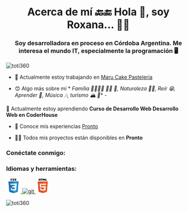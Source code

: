 <h1 align="center">Acerca de mí 🔙🔚      Hola 👋, soy Roxana... 👩‍💻</h1>
<h3 align="center">Soy desarrolladora en proceso en Córdoba Argentina. Me interesa el mundo IT, especialmente la programación 🖥️</h3>

<p align="left"> <img src="https://komarev.com/ghpvc/?username=toti360&label=Profile%20views&color=0e75b6&style=flat " alt="toti360" /> </p>

- 🔭 Actualmente estoy trabajando en [Maru Cake Pastelería](https://toti360.github.io/maru-cake-pasteleria/)

- 😊 Algo más sobre mí * *Familia 👨‍👩‍👧‍👦 👵👴 🐶, Naturaleza 🌳🌱, Reír 😁, Aprender 📖, Música 🎶, turismo 🏔️ 🛵** -

🌱 Actualmente estoy aprendiendo **Curso de Desarrollo Web Desarrollo Web en CoderHouse**

- 📄 Conoce mis experiencias [Pronto](Pronto)

- 👨‍💻 Todos mis proyectos están disponibles en **Pronto**

<h3 align="left">Conéctate conmigo:</h3>
<p align="left" >
</p>

<h3 align="left">Idiomas y herramientas:</h3>
<p align="left"> <a href="https://www.w3schools.com/css/" target=" _blank" rel="noreferrer"> <img src="https://raw.githubusercontent.com/devicons/devicon/master/icons/css3/css3-original-wordmark.svg" alt="css3" width="40 " height="40"/> </a> <a href="https://git-scm.com/" target="_blank" rel="noreferrer"> <img src="https://www. vectorlogo.zone/logos/git-scm/git-scm-icon.svg" alt="git" width="40" height="40"/> </a> <a href="https://www. w3.org/html/" target="_blank" rel="noreferrer"> <img src="https://raw.githubusercontent.com/devicons/devicon/master/icons/html5/html5-original-wordmark.svg " alt="html5" width="40" height="40"/> </a> </p> <p>

<img align="center" src="https://github-readme-stats.vercel .app/api/top-langs?username=toti360&show_icons=true&locale=en&layout=compact" alt="toti360" /></p>
